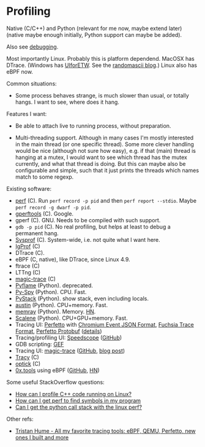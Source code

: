 # Profiling

Native (C/C++) and Python
(relevant for me now, maybe extend later)
(native maybe enough initially, Python support can maybe be added).

Also see [debugging](debugging.md).

Most importantly Linux.
Probably this is platform dependend.
MacOSX has DTrace.
(Windows has [UIforETW](https://github.com/google/UIforETW/). See the [randomascii blog](https://randomascii.wordpress.com/).)
Linux also has eBPF now.

Common situations:

* Some process behaves strange, is much slower than usual,
    or totally hangs.
    I want to see, where does it hang.

Features I want:

* Be able to attach live to running process,
    without preparation.

* Multi-threading support.
    Although in many cases I'm mostly interested in the main thread
    (or one specific thread).
    Some more clever handling would be nice (although not sure how easy),
    e.g. if that (main) thread is hanging at a mutex,
    I would want to see which thread has the mutex currently,
    and what that thread is doing.
    But this can maybe also be configurable and simple,
    such that it just prints the threads which names match to some regexp.

Existing software:

* [perf](https://en.wikipedia.org/wiki/Perf_(Linux)) (C).
    Run `perf record -p pid` and then `perf report --stdio`.
    Maybe `perf record -g dwarf -p pid`.
* [gperftools](https://github.com/gperftools/gperftools) (C).
    Google.
* gperf (C). GNU. Needs to be compiled with such support.
* `gdb -p pid` (C). No real profiling, but helps at least to debug a permanent hang.
* [Sysprof](http://www.sysprof.com/) (C).
    System-wide, i.e. not quite what I want here.
* [IgProf](https://igprof.org/) (C)
* DTrace (C).
* eBPF (C, native), like DTrace, since Linux 4.9.
* ftrace (C)
* LTTng (C)
* [magic-trace](https://github.com/janestreet/magic-trace) (C)
* [Pyflame](https://github.com/uber/pyflame) (Python). deprecated.
* [Py-Spy](https://github.com/benfred/py-spy) (Python). CPU. Fast.
* [PyStack](https://bloomberg.github.io/pystack/) (Python). show stack, even including locals.
* [austin](https://github.com/P403n1x87/austin) (Python). CPU+memory. Fast.
* [memray](https://github.com/bloomberg/memray) (Python). Memory.
  [HN](https://news.ycombinator.com/item?id=31102089).
* [Scalene](https://github.com/plasma-umass/scalene) (Python). CPU+GPU+memory. Fast.
* Tracing UI: [Perfetto](https://ui.perfetto.dev/) with [Chromium Event JSON Format](https://docs.google.com/document/d/1CvAClvFfyA5R-PhYUmn5OOQtYMH4h6I0nSsKchNAySU/preview), [Fuchsia Trace Format](https://fuchsia.dev/fuchsia-src/reference/tracing/trace-format), [Perfetto Protobuf](https://github.com/google/perfetto/blob/master/protos/perfetto/trace/perfetto_trace.proto) ([details](https://thume.ca/2023/12/02/tracing-methods/))
* Tracing/profiling UI: [Speedscope](https://www.speedscope.app/) ([GitHub](https://github.com/jlfwong/speedscope))
* GDB scripting: [GEF](https://github.com/hugsy/gef)
* Tracing UI: [magic-trace](https://magic-trace.org/) ([GitHub](https://github.com/janestreet/magic-trace), [blog post](https://blog.janestreet.com/magic-trace/))
* [Tracy](https://github.com/wolfpld/tracy) (C)
* [optick](https://github.com/bombomby/optick) (C)
* [0x.tools](https://0x.tools/) using eBPF ([GitHub](https://github.com/tanelpoder/0xtools), [HN](https://news.ycombinator.com/item?id=40869877))

Some useful StackOverflow questions:

* [How can I profile C++ code running on Linux?](https://stackoverflow.com/questions/375913/how-can-i-profile-c)
* [How can I get perf to find symbols in my program](https://stackoverflow.com/questions/10933408/how-can-i-get-perf-to-find-symbols-in-my-program)
* [Can I get the python call stack with the linux perf?](https://stackoverflow.com/questions/26902991/can-i-get-the-python-call-stack-with-the-linux-perf)

Other refs:

* [Tristan Hume - All my favorite tracing tools: eBPF, QEMU, Perfetto, new ones I built and more](https://thume.ca/2023/12/02/tracing-methods/)
